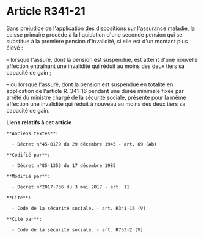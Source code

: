 # Article R341-21

Sans préjudice de l'application des dispositions sur l'assurance maladie, la caisse primaire procède à la liquidation d'une
seconde pension qui se substitue à la première pension d'invalidité, si elle est d'un montant plus élevé : 

– lorsque l'assuré, dont la pension est suspendue, est atteint d'une nouvelle affection entraînant une invalidité qui réduit
au moins des deux tiers sa capacité de gain ; 

– ou lorsque l'assuré, dont la pension est suspendue en totalité en application de l'article R. 341-16 pendant une durée
minimale fixée par arrêté du ministre chargé de la sécurité sociale, présente pour la même affection une invalidité qui
réduit à nouveau au moins des deux tiers sa capacité de gain.

**Liens relatifs à cet article**

	**Anciens textes**:

	  - Décret n°45-0179 du 29 décembre 1945 - art. 69 (Ab)

	**Codifié par**:

	  - Décret n°85-1353 du 17 décembre 1985

	**Modifié par**:

	  - Décret n°2017-736 du 3 mai 2017 - art. 11

	**Cite**:

	  - Code de la sécurité sociale. - art. R341-16 (V)

	**Cité par**:

	  - Code de la sécurité sociale. - art. R753-2 (V)
